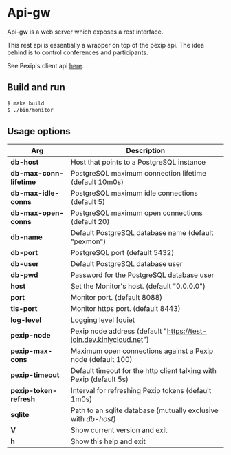 Api-gw
======

Api-gw is a web server which exposes a rest interface. 

This rest api is essentially a wrapper on top of the pexip api. The idea behind is to control conferences and participants.

See Pexip's client api [here](https://docs.pexip.com/api_client/api_rest.htm).

Build and run
-------------

```sh
$ make build
$ ./bin/monitor
```

Usage options
-------------

|       Arg           |Description                                             
|---------------------|-------------------------------------------------------------------------|
|**db-host**		      |Host that points to a PostgreSQL instance                            |     								  
|**db-max-conn-lifetime** |PostgreSQL maximum connection lifetime (default 10m0s)               |
|**db-max-idle-conns**    |PostgreSQL maximum idle connections (default 5)                      |                          
|**db-max-open-conns**    |PostgreSQL maximum open connections (default 20)                     |
|**db-name**			  |Default PostgreSQL database name (default "pexmon")                  |
|**db-port**			  |PostgreSQL port (default 5432)                                       |
|**db-user**              |Default PostgreSQL database user                                     | 	
|**db-pwd** 			  |Password for the PostgreSQL database user                            |
|**host** 				  |Set the Monitor's host. (default "0.0.0.0")   			            |
|**port** 				  |Monitor port. (default 8088)    							            |
|**tls-port**			  |Monitor https port. (default 8443) 						            |
|**log-level**            |Logging level [quiet|debug|info|warning|error] (default "debug")     |
|**pexip-node**           |Pexip node address (default "https://test-join.dev.kinlycloud.net")  |
|**pexip-max-cons**       |Maximum open connections against a Pexip node (default 100)          |
|**pexip-timeout**        |Default timeout for the http client talking with Pexip (default 5s)  |
|**pexip-token-refresh**  |Interval for refreshing Pexip tokens (default 1m0s)                  |
|**sqlite**               |Path to an sqlite database (mutually exclusive with *db-host*)       |
|**V**    				  |Show current version and exit                                        |
|**h**    				  |Show this help and exit                                              |
